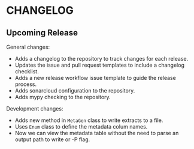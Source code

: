 # CHANGELOG

## Upcoming Release

General changes:

- Adds a changelog to the repository to track changes for each release.
- Updates the issue and pull request templates to include a changelog checklist.
- Adds a new release workflow issue template to guide the release process.
- Adds sonarcloud configuration to the repository.
- Adds mypy checking to the repository.

Development changes:

- Adds new method in `MetaGen` class to write extracts to a file.
- Uses `Enum` class to define the metadata colum names.
- Now we can view the metadata table without the need to parse an output path
to write or -P flag.
